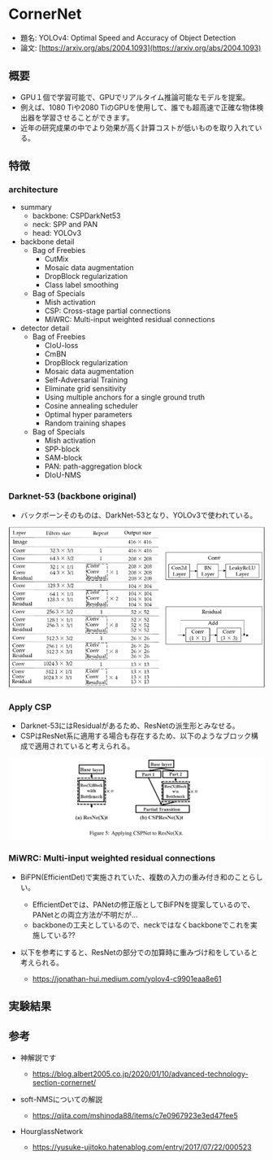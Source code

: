# CornerNet

- 題名: YOLOv4: Optimal Speed and Accuracy of Object Detection
- 論文: [https://arxiv.org/abs/2004.1093](https://arxiv.org/abs/2004.1093)

## 概要

- GPU１個で学習可能で、GPUでリアルタイム推論可能なモデルを提案。
- 例えば、1080 Tiや2080 TiのGPUを使用して、誰でも超高速で正確な物体検出器を学習させることができます。
- 近年の研究成果の中でより効果が高く計算コストが低いものを取り入れている。

## 特徴

### architecture

- summary
  - backbone: CSPDarkNet53
  - neck: SPP and PAN
  - head: YOLOv3
- backbone detail
  - Bag of Freebies
    - CutMix
    - Mosaic data augmentation
    - DropBlock regularization
    - Class label smoothing
  - Bag of Specials
    - Mish activation
    - CSP: Cross-stage partial connections
    - MiWRC: Multi-input weighted residual connections
- detector detail
  - Bag of Freebies
    - CIoU-loss
    - CmBN
    - DropBlock regularization
    - Mosaic data augmentation
    - Self-Adversarial Training
    - Eliminate grid sensitivity
    - Using multiple anchors for a single ground truth
    - Cosine annealing scheduler
    - Optimal hyper parameters
    - Random training shapes
  - Bag of Specials
    - Mish activation
    - SPP-block
    - SAM-block
    - PAN: path-aggregation block
    - DIoU-NMS

### Darknet-53 (backbone original)

- バックボーンそのものは、DarkNet-53となり、YOLOv3で使われている。

![](./img/yolo_v3_architecture_backbone.png)

### Apply CSP

- Darknet-53にはResidualがあるため、ResNetの派生形とみなせる。
- CSPはResNet系に適用する場合も存在するため、以下のようなブロック構成で適用されていると考えられる。

![](../cv_002_classification/img/cspnet_apply_resnet.png)

### MiWRC: Multi-input weighted residual connections

- BiFPN(EfficientDet)で実施されていた、複数の入力の重み付き和のことらしい。
  - EfficientDetでは、PANetの修正版としてBiFPNを提案しているので、PANetとの両立方法が不明だが...
  - backboneの工夫としているので、neckではなくbackboneでこれを実施している??

- 以下を参考にすると、ResNetの部分での加算時に重みづけ和をしていると考えられる。
  - https://jonathan-hui.medium.com/yolov4-c9901eaa8e61

## 実験結果


## 参考

- 神解説です
  - https://blog.albert2005.co.jp/2020/01/10/advanced-technology-section-cornernet/

- soft-NMSについての解説
  - https://qiita.com/mshinoda88/items/c7e0967923e3ed47fee5

- HourglassNetwork
  - https://yusuke-ujitoko.hatenablog.com/entry/2017/07/22/000523